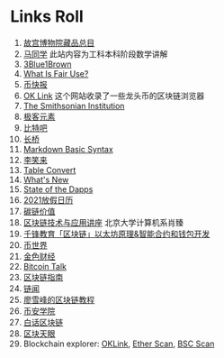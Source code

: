# Links Roll

1. [故宫博物院藏品总目](linhttps://zm-digicol.dpm.org.cn/)
1. [马同学](https://www.matongxue.com/) 此站内容为工科本科阶段数学讲解
1. [3Blue1Brown](https://www.youtube.com/channel/UCYO_jab_esuFRV4b17AJtAw)
1. [What Is Fair Use?](https://fairuse.stanford.edu/overview/fair-use/what-is-fair-use/)
1. [币快报](https://www.beekuaibao.com/)
1. [OK Link](https://www.oklink.com/) 这个网站收录了一些龙头币的区块链浏览器
1. [The Smithsonian Institution](https://www.si.edu/)
1. [极客元素](https://www.geekmeta.com/)
1. [比特吧](https://www.bitbar.info/)
1. [长桥](https://longbridgeapp.com/)
1. [Markdown Basic Syntax](https://www.markdownguide.org/basic-syntax/)
1. [李笑来](https://lixiaolai.com/)
1. [Table Convert](https://tableconvert.com/)
1. [What's New](https://whats.new/shortcuts)
1. [State of the Dapps](https://www.stateofthedapps.com/zh)
1. [2021放假日历](https://new.qq.com/omn/20210103/20210103A0DXAA00.html)
1. [碳链价值](https://www.ccvalue.cn/)
1. [区块链技术与应用讲座](https://www.youtube.com/watch?v=UmVec9VHtpE&list=PLnTPdMjBRmAYehJkVbAXqxO-0cc9ALC6V) 北京大学计算机系肖臻
1. [千锋教育「区块链」以太坊原理&智能合约和钱包开发](https://www.youtube.com/watch?v=zmkKdWebZmM&list=PLwDQt7s1o9J4l1LQ3x2vZ54TPhIh6UvMr)
1. [币世界](https://www.bishijie.com/1)
1. [金色财经](https://www.jinse.com/)
1. [Bitcoin Talk](https://bitcointalk.org/)
1. [区块链指南](https://yeasy.gitbook.io/blockchain_guide/)
1. [链闻](https://www.chainnews.com/)
1. [廖雪峰的区块链教程](https://www.liaoxuefeng.com/wiki/1207298049439968)
1. [币安学院](https://academy.binancezh.ch/zh)
1. [白话区块链](https://www.hellobtc.com/)
1. [区块天眼](https://www.wikibit.cn/)
1. Blockchain explorer: [OKLink](https://www.oklink.com/), [Ether Scan](https://etherscan.io/), [BSC Scan](https://bscscan.com/)
